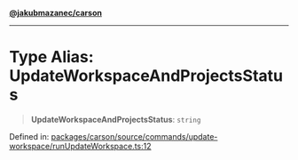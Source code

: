 [**@jakubmazanec/carson**](../README.md)

---

# Type Alias: UpdateWorkspaceAndProjectsStatus

> **UpdateWorkspaceAndProjectsStatus**: `string`

Defined in:
[packages/carson/source/commands/update-workspace/runUpdateWorkspace.ts:12](https://github.com/jakubmazanec/tools/blob/40ba1fb8bbde716fbe797d7886fffe14521e098a/packages/carson/source/commands/update-workspace/runUpdateWorkspace.ts#L12)
